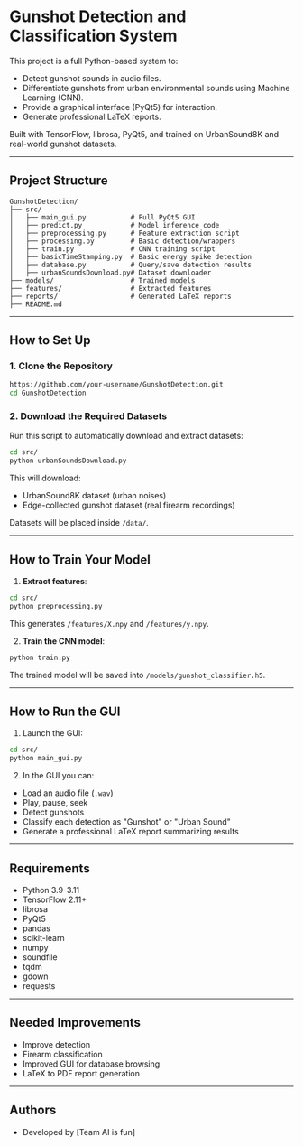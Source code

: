 # Gunshot Detection and Classification System

This project is a full Python-based system to:
- Detect gunshot sounds in audio files.
- Differentiate gunshots from urban environmental sounds using Machine Learning (CNN).
- Provide a graphical interface (PyQt5) for interaction.
- Generate professional LaTeX reports.

Built with TensorFlow, librosa, PyQt5, and trained on UrbanSound8K and real-world gunshot datasets.

---

## Project Structure

```
GunshotDetection/
├── src/
│   ├── main_gui.py           # Full PyQt5 GUI
│   ├── predict.py            # Model inference code
│   ├── preprocessing.py      # Feature extraction script
│   ├── processing.py         # Basic detection/wrappers
│   ├── train.py              # CNN training script
│   ├── basicTimeStamping.py  # Basic energy spike detection
│   ├── database.py           # Query/save detection results
│   ├── urbanSoundsDownload.py# Dataset downloader
├── models/                   # Trained models 
├── features/                 # Extracted features
├── reports/                  # Generated LaTeX reports
├── README.md
```

---

##  How to Set Up

### 1. Clone the Repository
```bash
https://github.com/your-username/GunshotDetection.git
cd GunshotDetection
```

### 2. Download the Required Datasets
Run this script to automatically download and extract datasets:
```bash
cd src/
python urbanSoundsDownload.py
```
This will download:
- UrbanSound8K dataset (urban noises)
- Edge-collected gunshot dataset (real firearm recordings)

Datasets will be placed inside `/data/`.

---

## How to Train Your Model

1. **Extract features**:
```bash
cd src/
python preprocessing.py
```
This generates `/features/X.npy` and `/features/y.npy`.

2. **Train the CNN model**:
```bash
python train.py
```
The trained model will be saved into `/models/gunshot_classifier.h5`.

---

## How to Run the GUI

1. Launch the GUI:
```bash
cd src/
python main_gui.py
```

2. In the GUI you can:
- Load an audio file (`.wav`)
- Play, pause, seek
- Detect gunshots
- Classify each detection as "Gunshot" or "Urban Sound"
- Generate a professional LaTeX report summarizing results

---


## Requirements
- Python 3.9-3.11
- TensorFlow 2.11+
- librosa
- PyQt5
- pandas
- scikit-learn
- numpy
- soundfile
- tqdm
- gdown
- requests


---

## Needed Improvements
- Improve detection
- Firearm classification
- Improved GUI for database browsing
- LaTeX to PDF report generation

---

## Authors
- Developed by [Team AI is fun]
